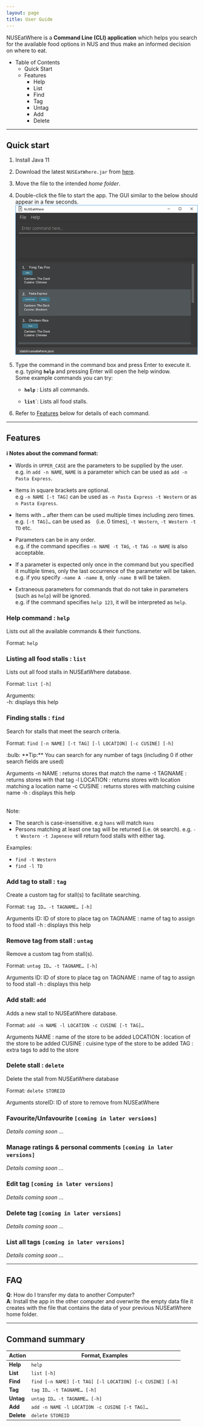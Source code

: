 ```yaml
---
layout: page
title: User Guide
---
```


NUSEatWhere is a **Command Line (CLI) application** which helps you search for the available food options in NUS and thus make an informed decision on where to eat.

* Table of Contents
  * Quick Start
  * Features
    * Help
    * List
    * Find
    * Tag
    * Untag
    * Add
    * Delete


--------------------------------------------------------------------------------------------------------------------

## Quick start

1. Install Java 11

1. Download the latest `NUSEatWhere.jar` from [here](https://github.com/AY2223S1-CS2103T-W11-1/tp/releases).

1. Move the file to the intended _home folder_.

1. Double-click the file to start the app. The GUI similar to the below should appear in a few seconds. <br>
   ![Ui](images/Ui.png)

1. Type the command in the command box and press Enter to execute it. e.g. typing **`help`** and pressing Enter will open the help window.<br>
   Some example commands you can try:

   * **`help`** : Lists all commands.

   * **`list`**`: Lists all food stalls.

1. Refer to [Features](#features) below for details of each command.

--------------------------------------------------------------------------------------------------------------------

## Features

<div markdown="block" class="alert alert-info">

**:information_source: Notes about the command format:**<br>

* Words in `UPPER_CASE` are the parameters to be supplied by the user.<br>
  e.g. in `add -n NAME`, `NAME` is a parameter which can be used as `add -n Pasta Express`.

* Items in square brackets are optional.<br>
  e.g `-n NAME [-t TAG]` can be used as `-n Pasta Express -t Western` or as `n Pasta Express`.

* Items with `…`​ after them can be used multiple times including zero times.<br>
  e.g. `[-t TAG]…​` can be used as ` ` (i.e. 0 times), `-t Western`, `-t Western -t TD` etc.

* Parameters can be in any order.<br>
  e.g. if the command specifies `-n NAME -t TAG`, `-t TAG -n NAME` is also acceptable.

* If a parameter is expected only once in the command but you specified it multiple times, only the last occurrence of the parameter will be taken.<br>
  e.g. if you specify `-name A -name B`, only `-name B` will be taken.

* Extraneous parameters for commands that do not take in parameters (such as `help`) will be ignored.<br>
  e.g. if the command specifies `help 123`, it will be interpreted as `help`.

</div>

### Help command : `help`

Lists out all the available commands & their functions.

Format: `help`

### Listing all food stalls : `list`

Lists out all food stalls in NUSEatWhere database.

Format: `list [-h]`

Arguments: <br>
-h: displays this help

### Finding stalls : `find`

Search for stalls that meet the search criteria.

Format: `find [-n NAME] [-t TAG] [-l LOCATION] [-c CUSINE] [-h]`

<div markdown="span" class="alert alert-primary">:bulb: **Tip:**
You can search for any number of tags (including 0 if other search fields are used)
</div>

Arguments
-n NAME : returns stores that match the name
-t TAGNAME : returns stores with that tag
-l LOCATION : returns stores with location matching a location name
-c CUSINE : returns stores with matching cuisine name
-h : displays this help
<br><br>

Note:
* The search is case-insensitive. e.g `hans` will match `Hans`
* Persons matching at least one tag will be returned (i.e. `OR` search).
  e.g. `-t Western -t Japenese` will return food stalls with either tag.

Examples:
* `find -t Western`
* `find -l TD`

### Add tag to stall : `tag`

Create a custom tag for stall(s) to facilitate searching.

Format: `tag ID…​ -t TAGNAME…​ [-h]`

Arguments
ID: ID of store to place tag on
TAGNAME : name of tag to assign to food stall
-h : displays this help

### Remove tag from stall : `untag`

Remove a custom tag from stall(s).

Format: `untag ID…​ -t TAGNAME…​ [-h]`

Arguments
ID: ID of store to place tag on
TAGNAME : name of tag to assign to food stall
-h : displays this help

### Add stall: `add`

Adds a new stall to NUSEatWhere database.

Format: `add -n NAME -l LOCATION -c CUSINE [-t TAG]…​`

Arguments
NAME : name of the store to be added
LOCATION : location of the store to be added
CUSINE : cuisine type of the store to be added
TAG : extra tags to add to the store

### Delete stall : `delete`

Delete the stall from NUSEatWhere database

Format: `delete STOREID`

Arguments
storeID: ID of store to remove from NUSEatWhere

### Favourite/Unfavourite `[coming in later versions]`

_Details coming soon ..._

### Manage ratings & personal comments `[coming in later versions]`

_Details coming soon ..._

### Edit tag `[coming in later versions]`

_Details coming soon ..._

### Delete tag `[coming in later versions]`

_Details coming soon ..._

### List all tags `[coming in later versions]`

_Details coming soon ..._

--------------------------------------------------------------------------------------------------------------------

## FAQ

**Q**: How do I transfer my data to another Computer?<br>
**A**: Install the app in the other computer and overwrite the empty data file it creates with the file that contains the data of your previous NUSEatWhere home folder.

--------------------------------------------------------------------------------------------------------------------

## Command summary

Action | Format, Examples
--------|------------------
**Help** | `help`
**List** | `list [-h]`
**Find** | `find [-n NAME] [-t TAG] [-l LOCATION] [-c CUSINE] [-h]`
**Tag** | `tag ID…​ -t TAGNAME…​ [-h]`
**Untag** | `untag ID…​ -t TAGNAME…​ [-h]`
**Add** | `add -n NAME -l LOCATION -c CUSINE [-t TAG]…​`
**Delete** | `delete STOREID`
